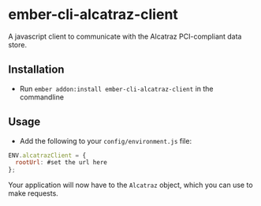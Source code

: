 # ember-cli-alcatraz-client

A javascript client to communicate with the Alcatraz PCI-compliant data store.

## Installation

* Run `ember addon:install ember-cli-alcatraz-client` in the commandline

## Usage

* Add the following to your `config/environment.js` file:

```javascript
ENV.alcatrazClient = {
  rootUrl: #set the url here
};
```

Your application will now have to the `Alcatraz` object, which you can use to make requests.
